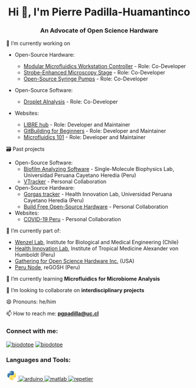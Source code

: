 <h1 align="center">Hi 👋, I'm Pierre Padilla-Huamantinco </h1>
<h3 align="center">An Advocate of Open Science Hardware </h3>

🔭 I’m currently working on
- Open-Source Hardware:
  - [Modular Microfluidics Workstation Controller](https://github.com/wenzel-lab/open-microfluidics-workstation) - Role: Co-Developer
  - [Strobe-Enhanced Microscopy Stage](https://github.com/LIBREhub/3_Levels_Stage) - Role: Co-Developer
  - [Open-Source Syringe Pumps](https://github.com/wenzel-lab/syringe-pumps-and-controller/tree/docu-v2) - Role: Co-Developer

- Open-Source Software:
  - [Droplet AInalysis](https://github.com/wenzel-lab/droplet_AInalysis/tree/droplet-analysis-v0) - Role: Co-Developer
  
- Websites:
  - [LIBRE hub](https://github.com/LIBREhub) - Role: Developer and Maintainer
  - [GitBuilding for Beginners](https://github.com/LIBREhub/gitbuilding-for-beginners) - Role: Developer and Maintainer
  - [Microfluidics 101](https://github.com/ufluidics101) - Role: Developer and Maintainer

🗃️ Past projects
- Open-Source Software:
  - [Biofilm Analyzing Software](https://github.com/Biofilm-Project/BAS) - Single-Molecule Biophysics Lab, Universidad Peruana Cayetano Heredia (Peru)
  - [VTracker](https://github.com/OrsonMM/VTraker) - Personal Collaboration
- Open-Source Hardware:
  - [Gorgas tracker](https://github.com/healthinnovation/gorgas_tracker) - Health Innovation Lab, Universidad Peruana Cayetano Heredia (Peru)
  - [Build Free Open-Source Hardware](https://github.com/FOSH-following-demand) - Personal Collaboration 
- Websites:
  - [COVID-19 Peru](https://github.com/jincio/COVID_19_PERU) - Personal Collaboration
    
🐳  I’m currently part of:
- [Wenzel Lab](https://wenzel-lab.github.io/), Institute for Biological and Medical Engineering (Chile)
- [Health Innovation Lab](https://github.com/healthinnovation), Institute of Tropical Medicine Alexander von Humboldt (Peru)
- [Gathering for Open Science Hardware Inc.](https://openhardware.science/) (USA)
- [Peru Node](https://regosh.libres.cc/en/projects/), reGOSH (Peru)

🌱 I’m currently learning **Microfluidics for Microbiome Analysis**

👯 I’m looking to collaborate on **interdisciplinary projects**

😄 Pronouns: he/him

📫 How to reach me: **pgpadilla@uc.cl**

<h3 align="left">Connect with me:</h3>
<p align="left">
<a href="https://twitter.com/biodotpe" target="blank"><img align="center" src="https://www.vectorlogo.zone/logos/twitter/twitter-icon.svg" alt="biodotpe" height="30" width="30" /></a> <a href="https://instagram.com/biodotpe" target="blank"><img align="center" src="https://www.vectorlogo.zone/logos/instagram/instagram-icon.svg" alt="biodotpe" height="30" width="30" /></a>
</p>

<h3 align="left">Languages and Tools:</h3>
<p align="left"> <a href="https://www.python.org" target="_blank"> <img src="https://raw.githubusercontent.com/devicons/devicon/master/icons/python/python-original.svg" alt="python" width="30" height="30"/> </a> <a href="https://www.arduino.cc/" target="_blank"> <img src="https://cdn.worldvectorlogo.com/logos/arduino-1.svg" alt="arduino" width="30" height="30"/> </a> <a href="https://www.mathworks.com/" target="_blank"> <img src="https://upload.wikimedia.org/wikipedia/commons/2/21/Matlab_Logo.png" alt="matlab" width="30" height="30"/> </a> <a href="https://www.repetier.com/" target="_blank"> <img src="https://www.repetier-server.com/logo-monitor.svg" alt="repetier" width="30" height="30"/> </a> </p>
<!--
<h3 align="left">Support:</h3>
<p><a href="https://www.buymeacoffee.com/biodotpe"> <img align="left" src="https://cdn.buymeacoffee.com/buttons/v2/default-yellow.png" height="50" width="210" alt="biodotpe" /></a></p><br><br>
-->
<!--
**biodotpe/biodotpe** is a ✨ _special_ ✨ repository because its `README.md` (this file) appears on your GitHub profile.

Here are some ideas to get you started:

- 🔭 I’m currently working on ...
- 🌱 I’m currently learning ...
- 👯 I’m looking to collaborate on ...
- 🤔 I’m looking for help with ...
- 💬 Ask me about ...
- 📫 How to reach me: ...
- 😄 Pronouns: ...
- ⚡ Fun fact: ...
-->

